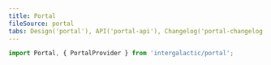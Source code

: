 ```yaml
---
title: Portal
fileSource: portal
tabs: Design('portal'), API('portal-api'), Changelog('portal-changelog')
---
```


```jsx
import Portal, { PortalProvider } from 'intergalactic/portal';
```

<TypesView type="PortalProps" :types={...types} />

<script setup>import { data as types } from '@types.data.ts';</script>